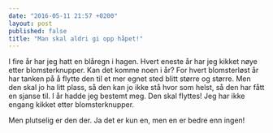 ```yaml
---
date: "2016-05-11 21:57 +0200"
layout: post
published: false
title: "Man skal aldri gi opp håpet!"
---
```


I fire år har jeg hatt en blåregn i hagen. Hvert eneste år har jeg kikket nøye etter blomsterknupper. Kan det komme noen i år? For hvert blomsterløst år har tanken på å flytte den til et mer egnet sted blitt større og større. Men den skal jo ha litt plass, så den kan jo ikke stå hvor som helst, så den har fått en sjanse til. I år hadde jeg bestemt meg. Den skal flyttes! Jeg har ikke engang kikket etter blomsterknupper. 

Men plutselig er den der. Ja det er kun en, men en er bedre enn ingen!



